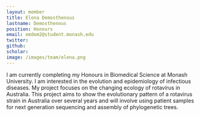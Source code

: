 ```yaml
---
layout: member
title: Elena Demosthenous
lastname: Demosthenous
position: Honours
email: emdem2@student.monash.edu
twitter:
github:
scholar:
image: /images/team/elena.png
---
```


I am currently completing my Honours in Biomedical Science at Monash University. I am interested in the evolution and epidemiology of infectious diseases. My project focuses on the changing ecology of rotavirus in Australia. This project aims to show the evolutionary pattern of a rotavirus strain in Australia over several years and will involve using patient samples for next generation sequencing and assembly of phylogenetic trees.    
